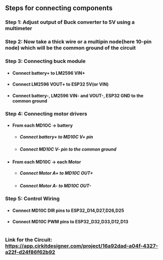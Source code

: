 ## **Steps for connecting components**

### **Step 1:** Adjust output of Buck converter to 5V using a multimeter

### **Step 2:** Now take a thick wire or a multipin node(here 10-pin node) which will be the common ground of the circuit

### **Step 3:** Connecting buck module
* #### Connect battery+ to LM2596 VIN+
* #### Connect LM2596 VOUT+ to ESP32 5V(or VIN)
* #### Connect battery-, LM2596 VIN- and VOUT-, ESP32 GND to the common ground

### **Step 4:** Connecting motor drivers
* #### From each MD1OC → battery
  * ##### Connect battery+ to MD10C V+ pin
  * ##### Connect MD10C V- pin to the common ground
* #### From each MD10C → each Motor
  * ##### Connect Motor A+ to MD10C OUT+
  * ##### Connect Motor A- to MD10C OUT-

### **Step 5:** Control Wiring 
 * #### Connect MD10C DIR pins to ESP32_D14,D27,D26,D25
 * #### Connect MD10C PWM pins to ESP32_D32,D33,D12,D13

#

### Link for the Circuit: https://app.cirkitdesigner.com/project/16a92dad-a04f-4327-a22f-d24f86f62b92
